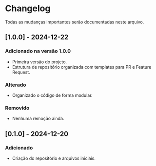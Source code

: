 # Changelog

Todas as mudanças importantes serão documentadas neste arquivo.

## [1.0.0] - 2024-12-22

### Adicionado na versão 1.0.0

- Primeira versão do projeto.
- Estrutura de repositório organizada com templates para PR e Feature Request.

### Alterado

- Organizado o código de forma modular.

### Removido

- Nenhuma remoção ainda.

## [0.1.0] - 2024-12-20

### Adicionado

- Criação do repositório e arquivos iniciais.
